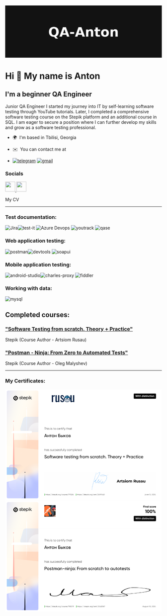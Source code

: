 ![Header](https://github.com/QA-Anton/QA-Anton/blob/main/Assets/QA-Anton_GitHub_Header.png)

Hi 👋 My name is Anton
======================

I'm a beginner QA Engineer
--------------------------

Junior QA Engineer
I started my journey into IT by self-learning software testing through YouTube tutorials. Later, I completed a comprehensive software testing course on the Stepik platform and an additional course in SQL. I am eager to secure a position where I can further develop my skills and grow as a software testing professional.

* 🌍  I'm based in Tbilisi, Georgia
* ✉️  You can contact me at 

* [![telegram](https://img.shields.io/badge/_telegram-black?style=for-the-badge&logo=telegram)](https://t.me/mynewhomegeorgia)
[![gmail](https://img.shields.io/badge/_gmail-black?style=for-the-badge&logo=gmail)](georgia.freedom.job@gmail.com)





### Socials

<p align="left"> <a href="https://www.github.com/QA-Anton" target="_blank" rel="noreferrer"> <picture> <source media="(prefers-color-scheme: dark)" srcset="https://raw.githubusercontent.com/danielcranney/readme-generator/main/public/icons/socials/github-dark.svg" /> <source media="(prefers-color-scheme: light)" srcset="https://raw.githubusercontent.com/danielcranney/readme-generator/main/public/icons/socials/github.svg" /> <img src="https://raw.githubusercontent.com/danielcranney/readme-generator/main/public/icons/socials/github.svg" width="32" height="32" /> </picture> </a> <a href="https://www.linkedin.com/in/антон-быков-580036302/" target="_blank" rel="noreferrer"> <picture> <source media="(prefers-color-scheme: dark)" srcset="https://raw.githubusercontent.com/danielcranney/readme-generator/main/public/icons/socials/linkedin-dark.svg" /> <source media="(prefers-color-scheme: light)" srcset="https://raw.githubusercontent.com/danielcranney/readme-generator/main/public/icons/socials/linkedin.svg" /> <img src="https://raw.githubusercontent.com/danielcranney/readme-generator/main/public/icons/socials/linkedin.svg" width="32" height="32" /> </picture> </a></p>

My CV

_____

### Test documentation:

<img src="https://seeklogo.com/images/J/jira-logo-FD39F795A7-seeklogo.com.png" alt="Jira" title="Jira" width="40" height="40" class="detailLogoImage"><img src="https://camo.githubusercontent.com/208f90d02e23fef65bd3928ec109757018fd19408b2400d6b1efc5c7821542c5/68747470733a2f2f646f63732e7465737469742e736f6674776172652f696d616765732f7465737469745f6c6f676f5f69636f6e5f626c75652e706e67" title="test-it" alt="test-it" width="40" height="40" data-canonical-src="https://docs.testit.software/images/testit_logo_icon_blue.png" style="max-width: 100%;">
<img src="https://seeklogo.com/images/A/azure-devops-logo-E7364216A7-seeklogo.com.png" alt="Azure Devops" title="Azure Devops" width="40" height="40"  class="detailLogoImage">
<img src="https://camo.githubusercontent.com/7571d880c64bd298b295e16456a57fbab5ce595b786e2a52e2102a47e4ea0a0d/68747470733a2f2f75706c6f61642e77696b696d656469612e6f72672f77696b6970656469612f636f6d6d6f6e732f7468756d622f382f38642f596f75547261636b5f49636f6e2e7376672f3130323470782d596f75547261636b5f49636f6e2e7376672e706e673f3230323030383033303832323438" title="youtrack" alt="youtrack" width="40" height="40" data-canonical-src="https://upload.wikimedia.org/wikipedia/commons/thumb/8/8d/YouTrack_Icon.svg/1024px-YouTrack_Icon.svg.png?20200803082248" style="max-width: 100%;">
<img src="https://camo.githubusercontent.com/d774bfb8ca966ae68f63fe49319e9ae4e1d6182355c0264cdf597dfe9b558976/68747470733a2f2f6c756e61312e636f2f6562303138372e706e67" title="qase" alt="qase" width="40" height="40" data-canonical-src="https://luna1.co/eb0187.png" style="max-width: 100%;">

### Web application testing:

<img src="https://camo.githubusercontent.com/8140ad4c0124d888f4bd017f01af44adebb165cd5c564f8a62922f0cb70e5390/68747470733a2f2f7365656b6c6f676f2e636f6d2f696d616765732f502f706f73746d616e2d6c6f676f2d303038374341304431352d7365656b6c6f676f2e636f6d2e706e67" title="postman" alt="postman" width="40" height="40" data-canonical-src="https://seeklogo.com/images/P/postman-logo-0087CA0D15-seeklogo.com.png" style="max-width: 100%;"><img src="https://camo.githubusercontent.com/be11ab1cf3e4b56fff12f3671a7c71132874aa3de3efb733ec167ba5c5769558/68747470733a2f2f64333377756272666b69306c36382e636c6f756466726f6e742e6e65742f333862356339353361343636373336363638356435356462353564303537633836646231666335342f61306664632f7374617469632f61636165366232346439343033343736363163613930316561303766343763312f6368726f6d652d6465762d6c6f676f2d69636f6e2e706e67" title="devtools" alt="devtools" width="40" height="40" data-canonical-src="https://d33wubrfki0l68.cloudfront.net/38b5c953a4667366685d55db55d057c86db1fc54/a0fdc/static/acae6b24d940347661ca901ea07f47c1/chrome-dev-logo-icon.png" style="max-width: 100%;">
<img src="https://camo.githubusercontent.com/5e6f300760f21ce084f5194f17210438a5bb399cd8430715f1f97e718a0a9344/68747470733a2f2f737461746963302e736d617274626561722e636f2f736d617274626561726272616e642f6d656469612f696d616765732f686f6d652f736f617075692d69636f6e2e737667" title="soapui" alt="soapui" width="40" height="40" data-canonical-src="https://static0.smartbear.co/smartbearbrand/media/images/home/soapui-icon.svg" style="max-width: 100%;">

### Mobile application testing:

<img src="https://camo.githubusercontent.com/e70b799e72de2cbcbdfc253cc4dfd3fb42eb4923972611b9e68f206b4bdff88f/68747470733a2f2f63646e2e6a7364656c6976722e6e65742f67682f64657669636f6e732f64657669636f6e2f69636f6e732f616e64726f696473747564696f2f616e64726f696473747564696f2d6f726967696e616c2e737667" title="android-studio" alt="android-studio" width="40" height="40" data-canonical-src="https://cdn.jsdelivr.net/gh/devicons/devicon/icons/androidstudio/androidstudio-original.svg" style="max-width: 100%;"><img src="https://camo.githubusercontent.com/00390fba326b3e4f2c49f834611a25e3568bff379a180ae8296e11a013ed2a9b/68747470733a2f2f63646e2e69636f6e2d69636f6e732e636f6d2f69636f6e73322f333035332f504e472f3531322f636861726c65735f70726f78795f6d61636f735f6269677375725f69636f6e5f3139303330322e706e67" title="charles-proxy" alt="charles-proxy" width="40" height="40" data-canonical-src="https://cdn.icon-icons.com/icons2/3053/PNG/512/charles_proxy_macos_bigsur_icon_190302.png" style="max-width: 100%;">
<img src="https://camo.githubusercontent.com/deec1eeb90ee7963239052764f2bcef087e71e75cc08fefea313c1aeb088d58f/68747470733a2f2f7777772e6d6567616c656563686572732e636f6d2f73746f726167652f466964646c65722d457665727977686572652d49636f6e2e706e67" title="fiddler" alt="fiddler" width="40" height="40" data-canonical-src="https://www.megaleechers.com/storage/Fiddler-Everywhere-Icon.png" style="max-width: 100%;">

### Working with data:

<img src="https://camo.githubusercontent.com/8b690f4dff81513c7425f3b8f6e66b34a1dea43e22562037eeb5449d18571c89/68747470733a2f2f63646e2e6a7364656c6976722e6e65742f67682f64657669636f6e732f64657669636f6e2f69636f6e732f6d7973716c2f6d7973716c2d6f726967696e616c2e737667" title="mysql" alt="mysql" width="40" height="40" data-canonical-src="https://cdn.jsdelivr.net/gh/devicons/devicon/icons/mysql/mysql-original.svg" style="max-width: 100%;">

## Completed courses:

### ["Software Testing from scratch. Theory + Practice"](https://stepik.org/course/171826/promo#toc)
Stepik (Course Author - Artsiom Rusau)

### ["Postman - Ninja: From Zero to Automated Tests"](https://stepik.org/course/198019/promo#toc?search=5126140829)
Stepik (Course Author - Oleg Malyshev)
___

### My Certificates:

![Certificates](https://github.com/QA-Anton/QA-Anton/blob/main/Assets/stepik-certificate.png)
![Certificates](https://github.com/QA-Anton/QA-Anton/blob/main/Assets/postman.stepik-certificate.png)
